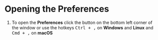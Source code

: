 # Opening the Preferences

1. To open the **Preferences** click the button on the bottom left corner of the window or use the hotkeys <kbd>Ctrl + ,</kbd> on **Windows** and **Linux** and <kbd>Cmd + ,</kbd> on **macOS**

<img :src="$withBase('/assets/img/general/opening-preferences.png')">